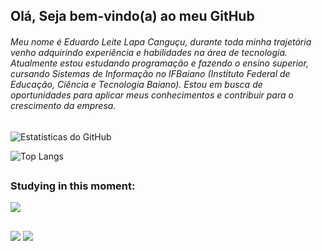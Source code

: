 ## Olá, Seja bem-vindo(a) ao meu GitHub

###### Meu nome é Eduardo Leite Lapa Canguçu, durante toda minha trajetória venho adquirindo experiência e habilidades na área de tecnologia. Atualmente estou estudando programação e fazendo o ensino superior, cursando  Sistemas de Informação no IFBaiano (Instituto Federal de Educação, Ciência e Tecnologia Baiano). Estou em busca de oportunidades para aplicar meus conhecimentos e contribuir para o crescimento da empresa.

##

![Estatísticas do GitHub](https://github-readme-stats.vercel.app/api?username=eduardollc&show_icons=true&theme=dark)

![Top Langs](https://github-readme-stats.vercel.app/api/top-langs/?username=eduardollc&show_icons=true&theme=dark)

 ##

 ### Studying in this moment:
<img src="https://skillicons.dev/icons?i=javascript,java" /><br>

##

<div> 
  <a href = "mailto:eduardollcofficial@gmail.com"><img src="https://img.shields.io/badge/-Gmail-%23333?style=for-the-badge&logo=gmail&logoColor=white" target="_blank"></a>
  <a href="https://www.linkedin.com/in/eduardoleitelapacanguçu/" target="_blank"><img src="https://img.shields.io/badge/-LinkedIn-%230077B5?style=for-the-badge&logo=linkedin&logoColor=white" target="_blank"></a> 
</div>


